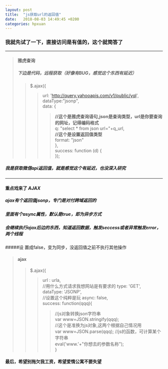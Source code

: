 ```yaml
---
layout: post
title:  "js获取url的返回值"
date:   2018-08-03 14:49:45 +0200
categories: hpxuan
---
```

### 我就先试了一下，直接访问是有值的，这个就简答了  
 ---  
> #### 雅虎查询  
> ##### 下边是代码，远程获取（好像有BUG，感觉这个东西有延迟）  
>>  $.ajax({  
>>> url: 'http://query.yahooapis.com/v1/public/yql',  
>>> dataType:"jsonp",  
>>> data: {  
>>>> **//这个是雅虎查询语句,json是查询类型，url是你要查询的网址，记得编码格式**  
>>>> q: "select * from json url="+q_url,  
>>>> **//这个是设置返回值类型**  
>>>> format: "json"  
>>> },  
>>> success: function (d) {  
>>> });  
##### 我是获取微信api返回值，就是感觉这个有延迟，也没深入研究  
 ---  
#### 重点戏来了 *AJAX*  
##### *ajax*有个返回值jsonp，专门是对付跨域返回的  
##### 里面有个*async*属性，默认是true，即为异步方式  
##### 会继续执行ajax后边的东西，知道返回数据，触发seccess或者异常触发error，两个线程  
#####设 置成false，变为同步，没返回值之前不执行其他操作  
> #### ajax    
>> $.ajax({  
>>> url : urla,  
>>> //用什么方式请求我想网站是有要求的
>>> type: 'GET',  
>>> dataType: 'JSONP',  
>>> //设置这个纯粹是玩
>>> async: false,  
>>> success: function(qqq){  
>>>> //js对象转换json字符串  
>>>> var www=JSON.stringify(qqq);  
>>>> //这个是准换为js对象,这两个根据自己情况用  
>>>> var www=JSON.parse(qqq);
>>>> //js的函数，可计算某个字符串  
>>>> eval('www.'+"你想去的参数名称");  
>>>}  
#### 最后，希望别拖欠我工资，希望爱情公寓不要失望